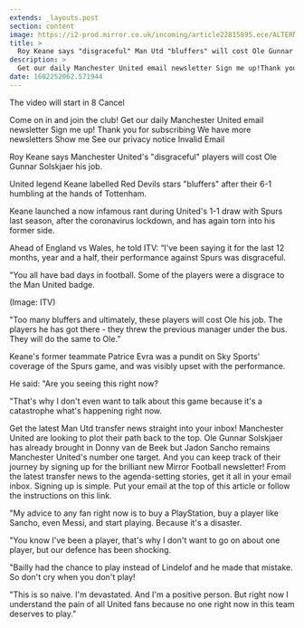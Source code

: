 ```yaml
--- 
extends: _layouts.post 
section: content 
image: https://i2-prod.mirror.co.uk/incoming/article22815895.ece/ALTERNATES/s1200/1_Roy-Keane.jpg 
title: > 
  Roy Keane says "disgraceful" Man Utd "bluffers" will cost Ole Gunnar Solskjaer his job 
description: > 
  Get our daily Manchester United email newsletter Sign me up!Thank you for subscribing We have more newsletters Show me See our privacy notice Invalid EmailRoy Keane says Manchester United's "disgraceful" players will cost Ole Gunnar Solskjaer his job.(Image: ITV)"Too many bluffers and ultimately, these players will cost Ole his job.Manchester United are looking to plot their path back to the top.Ole Gunnar Solskjaer has already brought in Donny van de Beek but Jadon Sancho remains Manchester United's number one target. 
date: 1602252062.571944 
--- 
```

The video will start in 8 Cancel

Come on in and join the club! Get our daily Manchester United email newsletter Sign me up! Thank you for subscribing We have more newsletters Show me See our privacy notice Invalid Email

Roy Keane says Manchester United's "disgraceful" players will cost Ole Gunnar Solskjaer his job.

United legend Keane labelled Red Devils stars "bluffers" after their 6-1 humbling at the hands of Tottenham.

Keane launched a now infamous rant during United's 1-1 draw with Spurs last season, after the coronavirus lockdown, and has again torn into his former side.

Ahead of England vs Wales, he told ITV: “I've been saying it for the last 12 months, year and a half, their performance against Spurs was disgraceful.

"You all have bad days in football. Some of the players were a disgrace to the Man United badge.

(Image: ITV)

"Too many bluffers and ultimately, these players will cost Ole his job. The players he has got there - they threw the previous manager under the bus. They will do the same to Ole.”

Keane's former teammate Patrice Evra was a pundit on Sky Sports' coverage of the Spurs game, and was visibly upset with the performance.

He said: "Are you seeing this right now?

"That's why I don't even want to talk about this game because it's a catastrophe what's happening right now.

Get the latest Man Utd transfer news straight into your inbox! Manchester United are looking to plot their path back to the top. Ole Gunnar Solskjaer has already brought in Donny van de Beek but Jadon Sancho remains Manchester United's number one target. And you can keep track of their journey by signing up for the brilliant new Mirror Football newsletter! From the latest transfer news to the agenda-setting stories, get it all in your email inbox. Signing up is simple. Put your email at the top of this article or follow the instructions on this link.

"My advice to any fan right now is to buy a PlayStation, buy a player like Sancho, even Messi, and start playing. Because it's a disaster.

"You know I've been a player, that's why I don't want to go on about one player, but our defence has been shocking.

"Bailly had the chance to play instead of Lindelof and he made that mistake. So don't cry when you don't play!

"This is so naive. I'm devastated. And I'm a positive person. But right now I understand the pain of all United fans because no one right now in this team deserves to play."